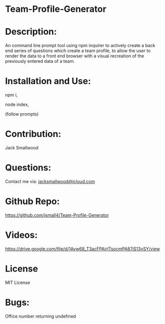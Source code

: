 # Team-Profile-Generator

# Description:

An command line prompt tool using npm inquirer to actively create a back end series of questions which create a team profile, to allow the user to render the data to a front end browser with a visual recreation of the previously entered data of a team.

# Installation and Use:

npm i,

node index,

(follow prompts)

# Contribution:

Jack Smallwood

# Questions:

Contact me via: jacksmallwood@icloud.com

# Github Repo:

https://github.com/jsmall4/Team-Profile-Generator

# Videos:

https://drive.google.com/file/d/1Avw68_T3acFPAirITsocmPA87jS13vSY/view

# License

MIT License

# Bugs:

Office number returning undefined
